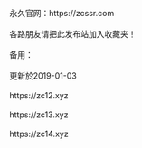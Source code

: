 <br>
永久官网：https://zcssr.com<br>
<br>
各路朋友请把此发布站加入收藏夹！<br>
<br>
备用：<br>
<br>
更新於2019-01-03<br>
<br>
https://zc12.xyz<br>
       <br>
https://zc13.xyz<br>
       <br>
https://zc14.xyz<br>
       <br>

